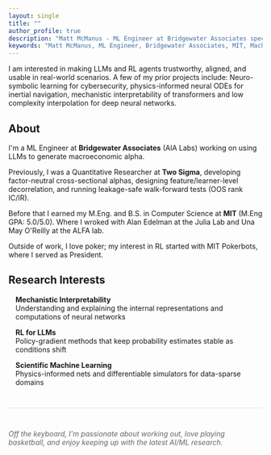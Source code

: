 ```yaml
---
layout: single
title: ""
author_profile: true
description: "Matt McManus - ML Engineer at Bridgewater Associates specializing in LLMs, reinforcement learning, and scientific machine learning. MIT Computer Science M.Eng & B.S."
keywords: "Matt McManus, ML Engineer, Bridgewater Associates, MIT, Machine Learning, LLM, Reinforcement Learning, Scientific Machine Learning"
---
```


I am interested in making LLMs and RL agents trustworthy, aligned, and usable in real-world scenarios. A few of my prior projects include: Neuro-symbolic learning for cybersecurity, physics-informed neural ODEs for inertial navigation, mechanistic interpretability of transformers and low complexity interpolation for deep neural networks.

## About

I'm a ML Engineer at **Bridgewater Associates** (AIA Labs) working on using LLMs to generate macroeconomic alpha.

Previously, I was a Quantitative Researcher at **Two Sigma**, developing factor-neutral cross-sectional alphas, designing feature/learner-level decorrelation, and running leakage-safe walk-forward tests (OOS rank IC/IR).

Before that I earned my M.Eng. and B.S. in Computer Science at **MIT** (M.Eng GPA: 5.0/5.0). Where I wroked with Alan Edelman at the Julia Lab and Una May O'Reilly at the ALFA lab. 

Outside of work, I love poker; my interest in RL started with MIT Pokerbots, where I served as President.

## Research Interests

<div style="margin-left: 1em;">
  <p><strong>Mechanistic Interpretability</strong><br>
  Understanding and explaining the internal representations and computations of neural networks</p>

  <p><strong>RL for LLMs</strong><br>
  Policy-gradient methods that keep probability estimates stable as conditions shift</p>

  <p><strong>Scientific Machine Learning</strong><br>
  Physics-informed nets and differentiable simulators for data-sparse domains</p>
</div>

<div style="margin-top: 3em; padding-top: 2em; border-top: 1px solid #e1e4e8;">
  <p style="color: #666; font-style: italic;">
    Off the keyboard, I'm passionate about working out, love playing basketball, and enjoy keeping up with the latest AI/ML research.
  </p>
</div>